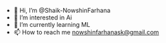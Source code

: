 - 👋 Hi, I’m @Shaik-NowshinFarhana
- 👀 I’m interested in Ai
- 🌱 I’m currently learning ML
- 📫 How to reach me nowshinfarhanask@gmail.com

<!---
Shaik-NowshinFarhana/Shaik-NowshinFarhana is a ✨ special ✨ repository because its `README.md` (this file) appears on your GitHub profile.
You can click the Preview link to take a look at your changes.
--->
